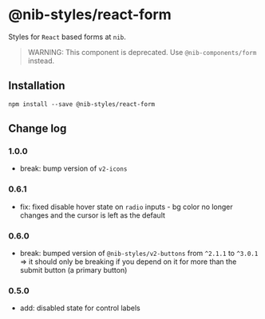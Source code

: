 # @nib-styles/react-form

Styles for `React` based forms at `nib`.

> WARNING: This component is deprecated. Use `@nib-components/form` instead.

## Installation

    npm install --save @nib-styles/react-form

## Change log

### 1.0.0

- break: bump version of `v2-icons`

### 0.6.1

- fix: fixed disable hover state on `radio` inputs - bg color no longer changes and the cursor is left as the default

### 0.6.0

- break: bumped version of `@nib-styles/v2-buttons` from `^2.1.1` to `^3.0.1` => it should only be breaking if you depend on it for more than the submit button (a primary button)

### 0.5.0

- add: disabled state for control labels
